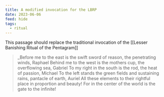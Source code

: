 ```yaml
---
title: A modified invocation for the LBRP
date: 2023-06-06
feed: hide
tags:
  - ritual
---
```

This passage should replace the traditional invocation of the [[Lesser Banishing Ritual of the Pentagram]] 

>_Before me to the east is the swift sword of reason, the penetrating winds, Raphael
  Behind me to the west is the mothers cup, the overflowing sea, Gabriel
  To my right in the south is the rod, the heat of passion, Michael
  To the left stands the green fields and sustaining rains, pantacle of earth, Auriel
  All these elements to their rightful place in proportion and beauty! For in the center of the world is the gate to the infinite!

